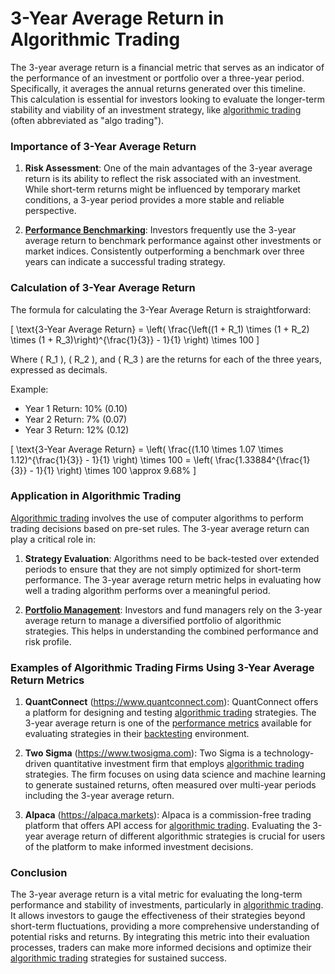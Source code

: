 # **3-Year Average Return in Algorithmic Trading**

The 3-year average return is a financial metric that serves as an indicator of the performance of an investment or portfolio over a three-year period. Specifically, it averages the annual returns generated over this timeline. This calculation is essential for investors looking to evaluate the longer-term stability and viability of an investment strategy, like [algorithmic trading](../a/algorithmic_trading.md) (often abbreviated as "algo trading").

### Importance of 3-Year Average Return

1. **Risk Assessment**: One of the main advantages of the 3-year average return is its ability to reflect the risk associated with an investment. While short-term returns might be influenced by temporary market conditions, a 3-year period provides a more stable and reliable perspective.

2. **[Performance Benchmarking](../p/performance_benchmarking.md)**: Investors frequently use the 3-year average return to benchmark performance against other investments or market indices. Consistently outperforming a benchmark over three years can indicate a successful trading strategy.

### Calculation of 3-Year Average Return

The formula for calculating the 3-Year Average Return is straightforward:

\[ \text{3-Year Average Return} = \left( \frac{\left((1 + R_1) \times (1 + R_2) \times (1 + R_3)\right)^{\frac{1}{3}} - 1}{1} \right) \times 100 \]

Where \( R_1 \), \( R_2 \), and \( R_3 \) are the returns for each of the three years, expressed as decimals.

Example:

- Year 1 Return: 10% (0.10)
- Year 2 Return: 7% (0.07)
- Year 3 Return: 12% (0.12)

\[ \text{3-Year Average Return} = \left( \frac{(1.10 \times 1.07 \times 1.12)^{\frac{1}{3}} - 1}{1} \right) \times 100 = \left( \frac{1.33884^{\frac{1}{3}} - 1}{1} \right) \times 100 \approx 9.68\% \]

### Application in Algorithmic Trading

[Algorithmic trading](../a/algorithmic_trading.md) involves the use of computer algorithms to perform trading decisions based on pre-set rules. The 3-year average return can play a critical role in:

1. **Strategy Evaluation**: Algorithms need to be back-tested over extended periods to ensure that they are not simply optimized for short-term performance. The 3-year average return metric helps in evaluating how well a trading algorithm performs over a meaningful period.

2. **[Portfolio Management](../p/portfolio_management.md)**: Investors and fund managers rely on the 3-year average return to manage a diversified portfolio of algorithmic strategies. This helps in understanding the combined performance and risk profile.

### Examples of Algorithmic Trading Firms Using 3-Year Average Return Metrics

1. **QuantConnect** (https://www.quantconnect.com): QuantConnect offers a platform for designing and testing [algorithmic trading](../a/algorithmic_trading.md) strategies. The 3-year average return is one of the [performance metrics](../p/performance_metrics.md) available for evaluating strategies in their [backtesting](../b/backtesting.md) environment.

2. **Two Sigma** (https://www.twosigma.com): Two Sigma is a technology-driven quantitative investment firm that employs [algorithmic trading](../a/algorithmic_trading.md) strategies. The firm focuses on using data science and machine learning to generate sustained returns, often measured over multi-year periods including the 3-year average return.

3. **Alpaca** (https://alpaca.markets): Alpaca is a commission-free trading platform that offers API access for [algorithmic trading](../a/algorithmic_trading.md). Evaluating the 3-year average return of different algorithmic strategies is crucial for users of the platform to make informed investment decisions.

### Conclusion

The 3-year average return is a vital metric for evaluating the long-term performance and stability of investments, particularly in [algorithmic trading](../a/algorithmic_trading.md). It allows investors to gauge the effectiveness of their strategies beyond short-term fluctuations, providing a more comprehensive understanding of potential risks and returns. By integrating this metric into their evaluation processes, traders can make more informed decisions and optimize their [algorithmic trading](../a/algorithmic_trading.md) strategies for sustained success.